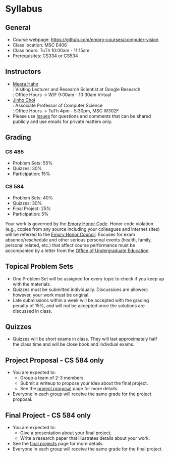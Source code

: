 # Syllabus

## General

* Course webpage: https://github.com/emory-courses/computer-vision
* Class location: MSC E406
* Class hours: TuTh 10:00am - 11:15am
* Prerequisites: CS334 or CS534

## Instructors

* [Meera Hahn](https://meerahahn.github.io/) <br>
  : Visiting Lecturer and Research Scientist at Google Research <br>
  : Office Hours &rarr; W/F 9:00am - 10:30am Virtual
* [Jinho Choi](http://cs.emory.edu/~choi) <br>
  : Associate Professor of Computer Science<br>
  : Office Hours &rarr; TuTh 4pm - 5:30pm, MSC W302F
* Please use [Issues](issue_guidelines.md) for questions and comments that can be shared publicly and use emails for private matters only.

## Grading

### CS 485
* Problem Sets: 55%
* Quizzes: 30%
* Participation: 15%
### CS 584
* Problem Sets: 40%
* Quizzes: 30%
* Final Project: 25%
* Participation: 5%
  
Your work is governed by the [Emory Honor Code](http://catalog.college.emory.edu/academic/policies-regulations/honor-code.html). Honor code violation (e.g., copies from any source including your colleagues and internet sites) will be referred to the [Emory Honor Council](http://college.emory.edu/oue/current-students/honor-council.html).
Excuses for exam absence/reschedule and other serious personal events (health, family, personal related, etc.) that affect course performance must be accompanied by a letter from the [Office of Undergraduate Education](http://college.emory.edu/home/administration/office/undergraduate/).

## Topical Problem Sets

* One Problem Set will be assigned for every topic to check if you keep up with the materials.
* Quizzes must be submitted individually. Discussions are allowed; however, your work must be original.
* Late submissions within a week will be accepted with the grading penalty of 15%, and will not be accepted once the solutions are discussed in class.

## Quizzes

* Quizzes will be short exams in class. They will last approximately half the class time and will be close book and indivdual exams.
  
## Project Proposal - CS 584 only

* You are expected to:
  * Group a team of 2-3 members. <!--([sign up](https://canvas.emory.edu/courses/96729/groups#tab-16325)).-->
  * Submit a writeup to propose your idea about the final project.
  * See the [project proposal](project-proposal.md) page for more details.
* Everyone in each group will receive the same grade for the project proposal.

## Final Project  - CS 584 only

* You are expected to:
  * Give a presentation about your final project.
  * Write a research paper that illustrates details about your work.
* See the [final projects](final-project.md) page for more details.
* Everyone in each group will receive the same grade for the final project.
